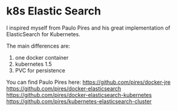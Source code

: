 # k8s Elastic Search

I inspired myself from Paulo Pires and his great implementation
of ElasticSearch for Kubernetes.

The main differences are:
1) one docker container
2) kubernetes 1.5
3) PVC for persistence

You can find Paulo Pires here:
  https://github.com/pires/docker-jre
  https://github.com/pires/docker-elasticsearch
  https://github.com/pires/docker-elasticsearch-kubernetes
  https://github.com/pires/kubernetes-elasticsearch-cluster
